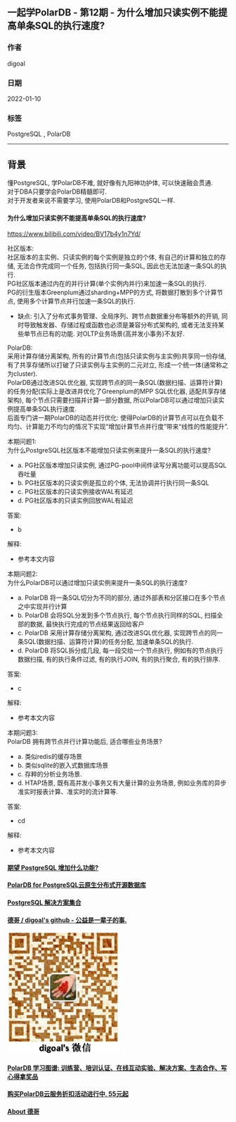 ## 一起学PolarDB - 第12期 - 为什么增加只读实例不能提高单条SQL的执行速度?     
                                    
### 作者                             
digoal                                    
                                    
### 日期                                    
2022-01-10                               
                                    
### 标签                                    
PostgreSQL , PolarDB                                     
                                    
----                                    
                                    
## 背景                    
懂PostgreSQL, 学PolarDB不难, 就好像有九阳神功护体, 可以快速融会贯通.             
对于DBA只要学会PolarDB精髓即可.         
对于开发者来说不需要学习, 使用PolarDB和PostgreSQL一样.             
           
#### 为什么增加只读实例不能提高单条SQL的执行速度?     
https://www.bilibili.com/video/BV17b4y1n7Yd/   
    
社区版本:      
社区版本的主实例、只读实例的每个实例是独立的个体, 有自己的计算和独立的存储, 无法合作完成同一个任务, 包括执行同一条SQL, 因此也无法加速一条SQL的执行.    
PG社区版本通过内在的并行计算(单个实例内并行)来加速一条SQL的执行.     
PG的衍生版本Greenplum通过sharding+MPP的方式, 将数据打散到多个计算节点, 使用多个计算节点并行加速一条SQL的执行.   
- 缺点: 引入了分布式事务管理、全局序列、跨节点数据重分布等额外的开销, 同时导致触发器、存储过程或函数也必须是兼容分布式架构的, 或者无法支持某些单节点已有的功能. 对OLTP业务场景(高并发小事务)不友好.      
    
PolarDB:      
采用计算存储分离架构, 所有的计算节点(包括只读实例与主实例)共享同一份存储, 有了共享存储所以打破了只读实例与主实例的二元对立, 形成一个统一体(通常称之为cluster).  
PolarDB通过改进SQL优化器, 实现跨节点的同一条SQL(数据扫描、运算符计算)的任务分配(实际上是改进并优化了Greenplum的MPP SQL优化器, 适配共享存储架构), 每个节点只需要扫描并计算一部分数据, 所以PolarDB可以通过增加只读实例提高单条SQL执行速度.    
后面专门讲一期PolarDB的动态并行优化: 使得PolarDB的计算节点可以在负载不均匀、计算能力不均匀的情况下实现“增加计算节点并行度”带来“线性的性能提升”.     
    
本期问题1:                
为什么PostgreSQL社区版本不能增加只读实例来提升一条SQL的执行速度?           
- a. PG社区版本增加只读实例, 通过PG-pool中间件读写分离功能可以提高SQL吞吐量    
- b. PG社区版本的只读实例是孤立的个体, 无法协调并行执行同一条SQL    
- c. PG社区版本的只读实例接收WAL有延迟  
- d. PG社区版本的只读实例回放WAL有延迟  
                          
答案:                          
- b                
                      
解释:                      
- 参考本文内容                 
  
本期问题2:     
为什么PolarDB可以通过增加只读实例来提升一条SQL的执行速度?   
- a. PolarDB 将一条SQL切分为不同的部分, 通过外部表和分区接口在多个节点之中实现并行计算  
- b. PolarDB 会将SQL分发到多个节点执行, 每个节点执行同样的SQL, 扫描全部的数据, 最快执行完成的节点结果返回给客户    
- c. PolarDB 采用计算存储分离架构, 通过改进SQL优化器, 实现跨节点的同一条SQL(数据扫描、运算符计算)的任务分配, 加速单条SQL的执行.   
- d. PolarDB 将SQL拆分成几段, 每一段交给一个节点执行, 例如有的节点执行数据扫描, 有的执行条件过滤, 有的执行JOIN, 有的执行聚合, 有的执行排序.    
                          
答案:                          
- c                
                      
解释:                      
- 参考本文内容     
  
本期问题3:     
PolarDB 拥有跨节点并行计算功能后, 适合哪些业务场景?    
- a. 类似redis的缓存场景  
- b. 类似sqlite的嵌入式数据库场景    
- c. 存粹的分析业务场景.    
- d. HTAP场景, 既有高并发小事务又有大量计算的业务场景, 例如业务库的异步准实时报表计算、准实时的流计算等.   
                          
答案:                          
- cd                
                      
解释:                      
- 参考本文内容     
  
  
  
#### [期望 PostgreSQL 增加什么功能?](https://github.com/digoal/blog/issues/76 "269ac3d1c492e938c0191101c7238216")
  
  
#### [PolarDB for PostgreSQL云原生分布式开源数据库](https://github.com/ApsaraDB/PolarDB-for-PostgreSQL "57258f76c37864c6e6d23383d05714ea")
  
  
#### [PostgreSQL 解决方案集合](https://yq.aliyun.com/topic/118 "40cff096e9ed7122c512b35d8561d9c8")
  
  
#### [德哥 / digoal's github - 公益是一辈子的事.](https://github.com/digoal/blog/blob/master/README.md "22709685feb7cab07d30f30387f0a9ae")
  
  
![digoal's wechat](../pic/digoal_weixin.jpg "f7ad92eeba24523fd47a6e1a0e691b59")
  
  
#### [PolarDB 学习图谱: 训练营、培训认证、在线互动实验、解决方案、生态合作、写心得拿奖品](https://www.aliyun.com/database/openpolardb/activity "8642f60e04ed0c814bf9cb9677976bd4")
  
  
#### [购买PolarDB云服务折扣活动进行中, 55元起](https://www.aliyun.com/activity/new/polardb-yunparter?userCode=bsb3t4al "e0495c413bedacabb75ff1e880be465a")
  
  
#### [About 德哥](https://github.com/digoal/blog/blob/master/me/readme.md "a37735981e7704886ffd590565582dd0")
  
